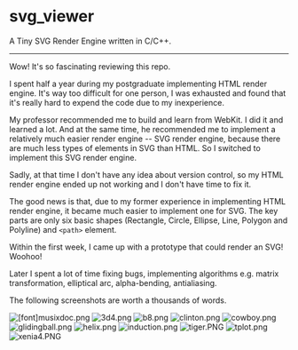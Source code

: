 svg_viewer
==========

A Tiny SVG Render Engine written in C/C++.


---

Wow! It's so fascinating reviewing this repo.

I spent half a year during my postgraduate implementing HTML render engine. It's way too difficult for one person, I was exhausted and found that it's really hard to expend the code due to my inexperience.

My professor recommended me to build and learn from WebKit. I did it and learned a lot. And at the same time, he recommended me to implement a relatively much easier render engine -- SVG render engine, because there are much less types of elements in SVG than HTML. So I switched to implement this SVG render engine.

Sadly, at that time I don't have any idea about version control, so my HTML render engine ended up not working and I don't have time to fix it.

The good news is that, due to my former experience in implementing HTML render engine, it became much easier to implement one for SVG. The key parts are only six basic shapes (Rectangle, Circle, Ellipse, Line, Polygon and Polyline) and `<path>` element.

Within the first week, I came up with a prototype that could render an SVG! Woohoo!

Later I spent a lot of time fixing bugs, implementing algorithms e.g. matrix transformation, elliptical arc, alpha-bending, antialiasing.

The following screenshots are worth a thousands of words.

![[font]musixdoc.png](https://raw.githubusercontent.com/lzl124631x/svg_viewer/master/screenshots/[font]musixdoc.png)
![3d4.png](https://raw.githubusercontent.com/lzl124631x/svg_viewer/master/screenshots/3d4.png)
![b8.png](https://raw.githubusercontent.com/lzl124631x/svg_viewer/master/screenshots/b8.png)
![clinton.png](https://raw.githubusercontent.com/lzl124631x/svg_viewer/master/screenshots/clinton.png)
![cowboy.png](https://raw.githubusercontent.com/lzl124631x/svg_viewer/master/screenshots/cowboy.png)
![glidingball.png](https://raw.githubusercontent.com/lzl124631x/svg_viewer/master/screenshots/glidingball.png)
![helix.png](https://raw.githubusercontent.com/lzl124631x/svg_viewer/master/screenshots/helix.png)
![induction.png](https://raw.githubusercontent.com/lzl124631x/svg_viewer/master/screenshots/induction.png)
![tiger.PNG](https://raw.githubusercontent.com/lzl124631x/svg_viewer/master/screenshots/tiger.PNG)
![tplot.png](https://raw.githubusercontent.com/lzl124631x/svg_viewer/master/screenshots/tplot.png)
![xenia4.PNG](https://raw.githubusercontent.com/lzl124631x/svg_viewer/master/screenshots/xenia4.PNG)